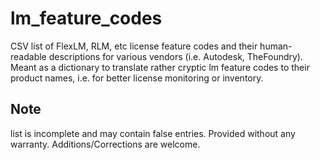 lm_feature_codes
===========

CSV list of FlexLM, RLM, etc license feature codes and their human-readable descriptions for various vendors (i.e. Autodesk, TheFoundry). Meant as a dictionary to translate rather cryptic lm feature codes to their product names, i.e. for better license monitoring or inventory.


Note
-------------
list is incomplete and may contain false entries. Provided without any warranty. Additions/Corrections are welcome.


